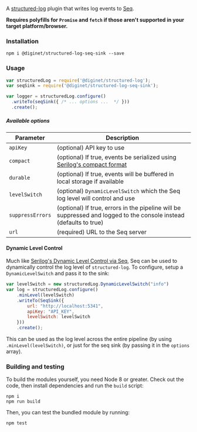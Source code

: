 A [structured-log](https://github.com/diginet-ab/structured-log) plugin that writes log events to [Seq](https://getseq.net/).

**Requires polyfills for `Promise` and `fetch` if those aren't supported in your target platform/browser.**

### Installation

```
npm i @diginet/structured-log-seq-sink --save
```

### Usage

```js
var structuredLog = require('@diginet/structured-log');
var seqSink = require('@diginet/structured-log-seq-sink');

var logger = structuredLog.configure()
  .writeTo(seqSink({ /* ... options ...  */ }))
  .create();

```

##### Available options

|Parameter|Description|
|---|---|
|`apiKey`|(optional) API key to use|
|`compact`|(optional) If true, events be serialized using [Serilog's compact format](https://github.com/serilog/serilog-formatting-compact)|
|`durable`|(optional) If true, events will be buffered in local storage if available|
|`levelSwitch`|(optional) `DynamicLevelSwitch` which the Seq log level will control and use |
|`suppressErrors`|(optional) If true, errors in the pipeline will be suppressed and logged to the console instead (defaults to true)|
|`url`|(required) URL to the Seq server|

#### Dynamic Level Control

Much like [Serilog's Dynamic Level Control via Seq](http://docs.getseq.net/docs/using-serilog#dynamic-level-control), Seq can be used to dynamically
control the log level of `structured-log`.  To configure, setup a `DynamicLevelSwitch` and pass it to the sink:

```js
var levelSwitch = new structuredLog.DynamicLevelSwitch("info")
var log = structuredLog.configure()
    .minLevel(levelSwitch)
    .writeTo(SeqSink({
        url: "http://localhost:5341",
        apiKey: "API_KEY",
        levelSwitch: levelSwitch
    }))
    .create();
```

This can be used as the log level across the entire pipeline (by using `.minLevel(levelSwitch)`, or just for the 
seq sink (by passing it in the `options` array).


### Building and testing

To build the modules yourself, you need Node 8 or greater. Check out the code, then install dependencies and run the `build` script:

```
npm i
npm run build
```

Then, you can test the bundled module by running:

```
npm test
```
